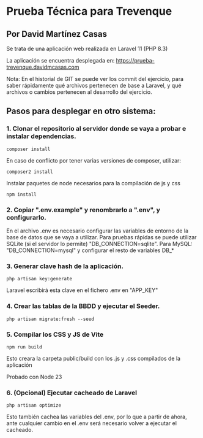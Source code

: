 # Prueba Técnica para Trevenque
## Por David Martínez Casas

Se trata de una aplicación web realizada en Laravel 11 (PHP 8.3)

La aplicación se encuentra desplegada en: https://prueba-trevenque.davidmcasas.com

Nota: En el historial de GIT se puede ver los commit del ejercicio, para saber rápidamente qué archivos pertenecen
de base a Laravel, y qué archivos o cambios pertenecen al desarrollo del ejercicio.

## Pasos para desplegar en otro sistema:

### 1. Clonar el repositorio al servidor donde se vaya a probar e instalar dependencias.
```
composer install
```
En caso de conflicto por tener varias versiones de composer, utilizar:
```
composer2 install
```
Instalar paquetes de node necesarios para la compilación de js y css
```
npm install
```

### 2. Copiar ".env.example" y renombrarlo a ".env", y configurarlo.

En el archivo .env es necesario configurar las variables de entorno de la base de datos que se vaya a utilizar.
Para pruebas rápidas se puede utilizar SQLite (si el servidor lo permite) "DB_CONNECTION=sqlite".
Para MySQL: "DB_CONNECTION=mysql" y configurar el resto de variables DB_*

### 3. Generar clave hash de la aplicación.
```
php artisan key:generate
```
Laravel escribirá esta clave en el fichero .env en "APP_KEY"

### 4. Crear las tablas de la BBDD y ejecutar el Seeder.
```
php artisan migrate:fresh --seed
```

### 5. Compilar los CSS y JS de Vite

```
npm run build
```
Esto creara la carpeta public/build con los .js y .css compilados de la aplicación

Probado con Node 23

### 6. (Opcional) Ejecutar cacheado de Laravel
```
php artisan optimize
``` 
Esto también cachea las variables del .env, por lo que a partir de ahora, ante cualquier cambio en el .env
será necesario volver a ejecutar el cacheado.
